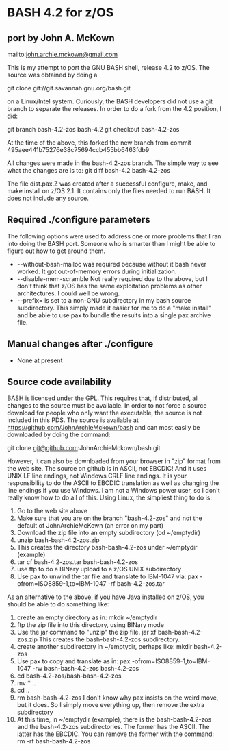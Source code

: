 BASH 4.2 for z/OS
=================
port by John A. McKown
----------------------
mailto:john.archie.mckown@gmail.com

This is my attempt to port the GNU BASH shell, release 4.2 to z/OS. The
source was obtained by doing a

git clone git://git.savannah.gnu.org/bash.git

on a Linux/Intel system. Curiously, the BASH developers did not use a
git branch to separate the releases.  In order to do a fork from the 4.2
position, I did:

git branch bash-4.2-zos bash-4.2
git checkout bash-4.2-zos

At the time of the above, this forked the new branch from
commit 495aee441b75276e38c75694ccb455bb6463fdb9

All changes were made in the bash-4.2-zos branch. The simple way to see
what the changes are is to:  git diff bash-4.2 bash-4.2-zos

The file dist.pax.Z was created after a successful configure, make, and
make install on z/OS 2.1. It contains only the files needed to run BASH.
It does not include any source.

Required ./configure parameters
-------------------------------
The following options were used to address one or more problems that I
ran into doing the BASH port. Someone who is smarter than I might be
able to figure out how to get around them.
* --without-bash-malloc was required because without it bash never
  worked. It got out-of-memory errors during initialization.
* --disable-mem-scramble Not really required due to the above, but I
  don't think that z/OS has the same exploitation problems as other
  architectures. I could well be wrong.
* --prefix= is set to a non-GNU subdirectory in my bash source
  subdirectory. This simply made it easier for me to do a "make install"
  and be able to use pax to bundle the results into a single pax archive
  file.

Manual changes after ./configure
--------------------------------
* None at present

Source code availability
------------------------
BASH is licensed under the GPL. This requires that, if distributed, all changes
to the source must be available. In order to not force a source download
for people who only want the executable, the source is not included in this
PDS. The source is available at https://github.com/JohnArchieMckown/bash
and can most easily be downloaded by doing the command:

git clone git@github.com:JohnArchieMckown/bash.git

However, it can also be downloaded from your browser in "zip" format
from the web site. The source on github is in ASCII, not EBCDIC! And it
uses UNIX LF line endings, not Windows CRLF line endings.  It is your
responsibility to do the ASCII to EBCDIC translation as well as changing
the line endings if you use Windows. I am not a Windows power user, so I don't
really know how to do all of this. Using Linux, the simpliest thing to do is:

1. Go to the web site above
2. Make sure that you are on the branch "bash-4.2-zos" and
   not the default of JohnArchieMcKown (an error on my part)
3. Download the zip file into an empty subdirectory (cd ~/emptydir)
4. unzip bash-bash-4.2-zos.zip
5. This creates the directory bash-bash-4.2-zos under ~/emptydir (example)
6. tar cf bash-4.2-zos.tar bash-bash-4.2-zos
7. use ftp to do a BINary upload to a z/OS UNIX subdirectory
8. Use pax to unwind the tar file and translate to IBM-1047 via:
   pax -ofrom=ISO8859-1,to=IBM-1047 -rf bash-4.2-zos.tar

As an alternative to the above, if you have Java installed on z/OS, you
should be able to do something like:
1. create an empty directory as in: mkdir ~/emptydir
2. ftp the zip file into this directory, using BINary mode
3. Use the jar command to "unzip" the zip file.
   jar xf bash-bash-4.2-zos.zip
   This creates the bash-bash-4.2-zos subdirectory.
4. create another subdirectory in ~/emptydir, perhaps like:
   mkdir bash-4.2-zos
5. Use pax to copy and translate as in:
   pax -ofrom=ISO8859-1,to=IBM-1047 -rw bash-bash-4.2-zos bash-4.2-zos
6. cd bash-4.2-zos/bash-bash-4.2-zos
7. mv * ..
8. cd ..
9. rm bash-bash-4.2-zos
   I don't know why pax insists on the weird move, but it does. So I simply
   move everything up, then remove the extra subdirectory
10. At this time, in ~/emptydir (example), there is the bash-bash-4.2-zos and
    the bash-4.2-zos subdirectories. The former has the ASCII. The latter has
    the EBCDIC. You can remove the former with the command:
    rm -rf bash-bash-4.2-zos
